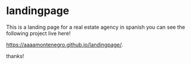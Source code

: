 # landingpage
This is a landing page for a real estate agency in spanish 
you can see the following project live here! 

https://aaaamontenegro.github.io/landingpage/.

thanks! 
